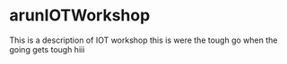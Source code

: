 # arunIOTWorkshop
This is a description of IOT workshop
this is were the tough go when the going gets tough
hiii

